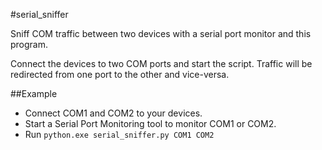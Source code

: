 #serial_sniffer

Sniff COM traffic between two devices with a serial port monitor and this program. 

Connect the devices to two COM ports and start the script. Traffic will be redirected from one port to the other and vice-versa.

##Example

* Connect COM1 and COM2 to your devices. 
* Start a Serial Port Monitoring tool to monitor COM1 or COM2.
* Run `python.exe serial_sniffer.py COM1 COM2`
